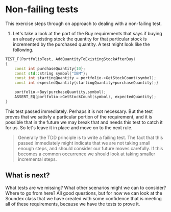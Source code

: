 # Non-failing tests

This exercise steps through on approach to dealing with a non-failing test.

1. Let's take a look at the part of the Buy requirements that says if buying an already existing stock the quantity for that particular stock is incremented by the purchased quantity. A test might look like the following.

```cpp
TEST_F(PortfolioTest, AddQuantityToExistingStockAfterBuy)
{
    const int purchaseQuantity{10};
    const std::string symbol{"IBM"};
    const int startingQuantity = portfolio->GetStockCount(symbol);
    const int expectedQuantity{startingQuantity+purchaseQuantity);}

    portfolio->Buy(purchaseQuantity,symbol);
    ASSERT_EQ(portfolio->GetStockCount(symbol), expectedQuantity);
}
```

This test passed immediately. Perhaps it is not necessary. But the test proves that we satisfy a particular portion of the requirement, and it is possible that in the future we may break that and needs this test to catch it for us. So let's leave it in place and move on to the next rule.

> Generally the TDD principle is to write a failing test. The fact that this passed immediately might indicate that we are not taking small enough steps, and should consider our future moves carefully. If this becomes a common occurrence we should look at taking smaller incremental steps.

## What is next?

What tests are we missing? What other scenarios might we can to consider? Where to go from here? All good questions, but for now we can look at the Soundex class that we have created with some confidence that is meeting all of these requirements, because we have the tests to prove it.
